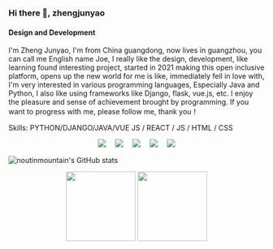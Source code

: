 ### Hi there 👋, zhengjunyao
#### Design and Development
I'm Zheng Junyao, I'm from China guangdong, now lives in guangzhou, you can call me English name Joe, I really like the design, development, like learning found interesting project, started in 2021 making this open inclusive platform, opens up the new world for me is like, immediately fell in love with, I'm very interested in various programming languages, Especially Java and Python, I also like using frameworks like Django, flask, vue.js, etc. I enjoy the pleasure and sense of achievement brought by programming. If you want to progress with me, please follow me, thank you！

Skills: PYTHON/DJANGO/JAVA/VUE JS / REACT / JS / HTML / CSS

<!-- 个人资料徽标 -->
<div align="center">
  <a href="https://zhengjunyao.top/"><img src="https://img.shields.io/badge/website-%E4%B8%AA%E4%BA%BA%E7%BD%91%E7%AB%99-blue"></a>&emsp;
  <a href="https://blog.csdn.net/weixin_50915462/"><img src="https://img.shields.io/badge/CSDN-%E5%8D%9A%E5%AE%A2-c32136"></a>&emsp;
  <a href="https://space.bilibili.com/172464171/"><img src="https://img.shields.io/badge/bilibili-B%E7%AB%99-ff69b4"></a>&emsp;
  <a href="https://www.zhihu.com/people/zheng-jun-yao-55/"><img src="https://img.shields.io/badge/zhihu-%E7%9F%A5%E4%B9%8E-blue"></a>&emsp;
 <!-- 访客数统计徽标 -->
 <img src="https://visitor-badge.glitch.me/badge?page_id=noutinmountain" /></div>


![noutinmountain's GitHub stats](https://github-readme-stats.vercel.app/api?username=noutinmountain&show_icons=true&theme=radical)

<!-- GitHub数据统计 -->
<div align="center">
  <img height="137px" src="https://github-readme-stats.vercel.app/api?username=noutinmountain_title=true&hide_border=true&show_icons=trueline_height=21&text_color=000&icon_color=000&bg_color=0,ea6161,ffc64d,fffc4d,52fa5a&theme=graywhite" />
  <img height="137px" src="https://github-readme-stats.vercel.app/api/top-langs/?username=noutinmountain_title=true&hide_border=true&layout=compact&langs_count=6&text_color=000&icon_color=fff&bg_color=0,52fa5a,4dfcff,c64dff&theme=graywhite" />
</div>

